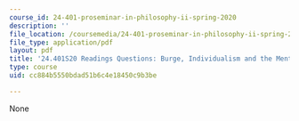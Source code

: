 ```yaml
---
course_id: 24-401-proseminar-in-philosophy-ii-spring-2020
description: ''
file_location: /coursemedia/24-401-proseminar-in-philosophy-ii-spring-2020/cc884b5550bdad51b6c4e18450c9b3be_MIT24_401S20_Questions12.pdf
file_type: application/pdf
layout: pdf
title: '24.401S20 Readings Questions: Burge, Individualism and the Mental'
type: course
uid: cc884b5550bdad51b6c4e18450c9b3be

---
```

None